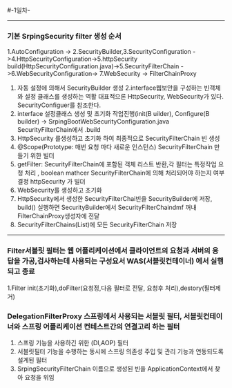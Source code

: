 #-1일차-

---
### 기본 SrpingSecurity filter 생성 순서
1.AutoConfiguration -> 2.SecurityBuilder,3.SecurityConfiguration ->4.HttpSecurityConfiguration->5.httpSecurity build(HttpSecurityConfiguration.java)->5.SecurityFilterChain ->6.WebSecurityConfiguration-> 7.WebSecurity -> FilterChainProxy

1. 자동 설정에 의해서 SecurityBuilder 생성
2.interface웹보안을 구성하는 빈객체와 설정 클래스를 생성하는 역활 대표적으론 HttpSecurity, WebSecurity가 있다. SecurityConfiguer를 참조한다. 
3. interface 설정클래스 생성 및 초기화 작업진행(init(B uilder), Configure(B builder) -> SrpingBootWebSecurityConfiguration.java SecurityFilterChain에서 .build
4. HttpSecurity 를생성하고 초기화 하여 최종적으로 SecurityFilterChain 빈 생성 
5. @Scope(Prototype: 매번 요청 마다 새로운 인스턴스) SecurityFilterChain 만들기 위한 빌더
6. getFilter: SecurityFilterChain에 포함된 객체 리스트 반환,각 필터는 특정작업 요청 처리 , boolean mathcer SecurityFilterChain에 의해 처리되어야 하는지 여부 결정 httpSecurity 가 빌더 
7. WebSecurity를 생성하고 초기화
8. HttpSecurity에서 생성한 SecurityFilterChai빈을  SecurityBuilder에 저장, build() 실행하면 SecurityBuilder에서 SecurityFilterChaindmf 꺼내 FilterChainProxy생성자에 전달
9. SecurityFilterChains(List)에 모든 SecurityFilterChain 저장

---
### Filter서블릿 필터는 웹 어플리케이션에서 클라이언트의 요청과 서버의 응답을 가공,검사하는데 사용되는 구성요서 WAS(서블릿컨테이너) 에서 실행 되고 종료
1.Filter init(초기화),doFilter(요청정,다음 필터로 전달, 요청후 처리),destory(필터제거)

### DelegationFilterProxy 스프링에서 사용되는 서블릿 필터, 서블릿컨테이너와 스프링 어플리케이션 컨테스트간의 연결고리 하는 필터
1. 스프링 기능을 사용하긴 위한 (DI,AOP) 필터
2. 서블릿필터 기능을 수행하는 동시에 스프링 의존성 주입 및 관리 기능과 연동되도록 설계된 필터
3. SrpingSecurityFilterChain 이름으로 생성된 빈을 ApplicationContext에서 찾아 요청을 위임
   

   

